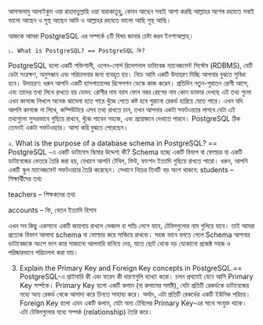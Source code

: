 আসসালামু আলাইকুম ওয়া রাহমাতুল্লাহি ওয়া বারাকাতুহু,
কেমন আছেন সবাই আশা করছি আল্লাহর অশেষ রহমতে সবাই ভালো আছেন ও সুস্থ আছেন আমি ও আল্লাহর রহমতে ভালো আছি সুস্থ আছি।

আজকে আমরা PostgreSQL এর সম্পর্কে ৫টি বিষয় জানার চেষ্টা করব ইনশাআল্লাহ্।

 	১. What is PostgreSQL? == PostgreSQL কি?
PostgreSQL হলো একটি শক্তিশালী, ওপেন-সোর্স রিলেশনাল ডাটাবেজ ম্যানেজমেন্ট সিস্টেম (RDBMS), যেটি ডেটা সংরক্ষণ, অনুসন্ধান এবং পরিচালনার জন্য ব্যবহৃত হয়।
নিচে আমি একটি উদাহরণ দিচ্ছি আপনার বুঝতে সুবিধা হবে। 
উদাহরণ: ধরুন আপনি একটি হাসপাতালের রিসেপশন ডেস্কে কাজ করেন। প্রতিদিন নতুন-পুরাতন রোগী আসে, এবং তাদের তথ্য লিখে রাখতে হয় যেমন:
রোগীর নাম
বয়স
ফোন নম্বর
রোগের নাম
কোন ডাক্তার দেখছে
এই তথ্য গুলো এখন কাগজে লিখলে অনেক ঝামেলা হতে পারে খুঁজে পেতে কষ্ট হবে  পুরানো রেকর্ড হারিয়ে যেতে পারে।
এখন যদি আপনি কাগজে না লিখে, কম্পিউটারে এসব তথ্য রাখতে চান, তখন আপনার একটা সফটওয়্যার লাগবে যেটা এই তথ্যগুলো সুন্দরভাবে গুছিয়ে রাখবে, খুঁজে পাবেন সহজে, এবং প্রয়োজনে দেখাতে পারবে।
PostgreSQL ঠিক তেমনই একটা সফটওয়্যার। আসা করি বুঝতে পেরেছেন।


২. What is the purpose of a database schema in PostgreSQL? == PostgreSQL -এ একটি ডাটাবেস স্কিমার উদ্দেশ্য কী?
Schema হচ্ছে একটি বিভাগ বা ফোল্ডার যা একটি ডাটাবেজের ভেতরে তৈরি করা হয়, যেখানে আপনি টেবিল, ভিউ, ফাংশন ইত্যাদি গুছিয়ে রাখতে পারো।
ধরুন, আপনি একটি স্কুল ম্যানেজমেন্ট সফটওয়্যার তৈরি করেছেন। সেখানে নিচের তিনটি বড় অংশ থাকবে:
students – শিক্ষার্থীদের তথ্য


teachers – শিক্ষকদের তথ্য


accounts – ফি, বেতন ইত্যাদি হিসাব


এখন সব কিছু একসাথে একটি জায়গায় রাখলে ভেজাল বা প্যাঁচ লেগে যাবে, টেবিলগুলোর নাম গুলিয়ে যাবে। তাই আমরা প্রত্যেক বিভাগ আলাদা schema বা ফোল্ডার করে সাজিয়ে রাখবো।
সহজ ভাবে বলতে গেলে Schema আপনার ডাটাবেজকে অংশে ভাগ করে সাজানো আলমারি বানিয়ে দেয়, যাতে ছোট থেকে বড় যেকোনো প্রজেক্ট সহজ ও পরিষ্কারভাবে পরিচালনা করা যায়। 


3. Explain the Primary Key and Foreign Key concepts in PostgreSQL.== PostgreSQL-এ প্রাইমারি কী এবং ফরেন কী ধারণাগুলি ব্যাখ্যা করো।
চলন প্রথমেই যেনে আসি Primary Key সর্ম্পকে।
Primary Key হলো একটি কলাম (বা কলামের সমষ্টি), যেটা প্রতিটি রেকর্ডকে ডাটাবেজের মধ্যে অন্য রেকর্ড থেকে আলাদা করে চিনতে সাহায্য করে। অর্থাৎ, এটা প্রতিটি রেকর্ডের একটি ইউনিক পরিচয়।
Foreign Key হলো এমন একটি কলাম, যেটা অন্য টেবিলের Primary Key-এর সাথে সংযুক্ত থাকে। এটা টেবিলগুলোর মধ্যে সম্পর্ক (relationship) তৈরি করে।


















 
